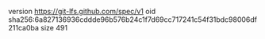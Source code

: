version https://git-lfs.github.com/spec/v1
oid sha256:6a827136936cddde96b576b24c1f7d69cc717241c54f31bdc98006df211ca0ba
size 491
